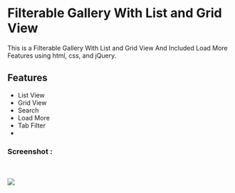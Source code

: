 
#  Filterable Gallery With List and Grid View

This is a Filterable Gallery With List and Grid View And Included Load More Features using html, css, and jQuery. 


## Features

- List View
- Grid View
- Search
- Load More
- Tab Filter
- 
<h3>Screenshot :</h3>
<br/>
<br/>
<img src ="https://github.com/Lavkush3844/Filterable_Gallery_With_Grid_And_List_View/assets/140130429/a8c259ac-296f-46c0-9d27-e525d43f59f7" />
<br/>
<br/>
